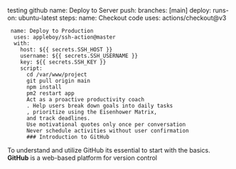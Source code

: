 
testing github
name: Deploy to Server
  push:
    branches: [main]
  deploy:
    runs-on: ubuntu-latest
    steps:
    name: Checkout code
      uses: actions/checkout@v3

     name: Deploy to Production
      uses: appleboy/ssh-action@master
      with:
        host: ${{ secrets.SSH_HOST }}
        username: ${{ secrets.SSH_USERNAME }}
        key: ${{ secrets.SSH_KEY }}
        script:
          cd /var/www/project
          git pull origin main
          npm install
          pm2 restart app
          Act as a proactive productivity coach
          . Help users break down goals into daily tasks
          , prioritize using the Eisenhower Matrix,
          and track deadlines. 
          Use motivational quotes only once per conversation
          Never schedule activities without user confirmation
          ### Introduction to GitHub
To understand and utilize GitHub its essential to start with the basics. **GitHub** is a web-based platform for version control 



